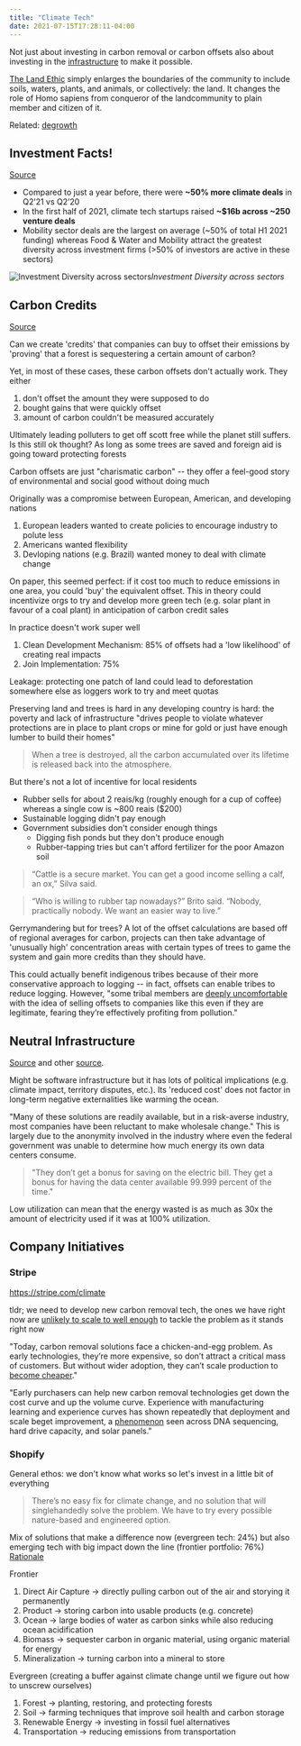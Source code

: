 ```yaml
---
title: "Climate Tech"
date: 2021-07-15T17:28:11-04:00
---
```


Not just about investing in carbon removal or carbon offsets also about investing in the [infrastructure](/thoughts/infrastructure) to make it possible. 

[The Land Ethic](https://www.cooperative-individualism.org/leopold-aldo_land-ethic-1949.pdf) simply enlarges the boundaries of the community to include soils, waters, plants, and animals, or collectively: the land. It changes the role of Homo sapiens from conqueror of the landcommunity to plain member and citizen of it.

Related: [degrowth](thoughts/degrowth.md)

## Investment Facts!
[Source](https://climatetechvc.substack.com/p/-climate-tech-16b-mid-year-investment)

* Compared to just a year before, there were **~50% more climate deals** in Q2’21 vs Q2’20
* In the first half of 2021, climate tech startups raised **~$16b across ~250 venture deals**
* Mobility sector deals are the largest on average (~50% of total H1 2021 funding) whereas Food & Water and Mobility attract the greatest diversity across investment firms (>50% of investors are active in these sectors)

![Investment Diversity across sectors](https://cdn.substack.com/image/fetch/w_1456,c_limit,f_auto,q_auto:good,fl_progressive:steep/https%3A%2F%2Fbucketeer-e05bbc84-baa3-437e-9518-adb32be77984.s3.amazonaws.com%2Fpublic%2Fimages%2Fff4c664b-816c-45ef-9e5d-720d1b279c2f_861x475.png)*Investment Diversity across sectors*

## Carbon Credits
[Source](https://features.propublica.org/brazil-carbon-offsets/inconvenient-truth-carbon-credits-dont-work-deforestation-redd-acre-cambodia)

Can we create 'credits' that companies can buy to offset their emissions by 'proving' that a forest is sequestering a certain amount of carbon?

Yet, in most of these cases, these carbon offsets don't actually work. They either
1. don't offset the amount they were supposed to do
2. bought gains that were quickly offset
3. amount of carbon couldn't be measured accurately

Ultimately leading polluters to get off scott free while the planet still suffers. Is this still ok thought? As long as some trees are saved and foreign aid is going toward protecting forests

Carbon offsets are just "charismatic carbon" -- they offer a feel-good story of environmental and social good without doing much

Originally was a compromise between European, American, and developing nations
1. European leaders wanted to create policies to encourage industry to polute less
2. Americans wanted flexibility
3. Devloping nations (e.g. Brazil) wanted money to deal with climate change

On paper, this seemed perfect: if it cost too much to reduce emissions in one area, you could 'buy' the equivalent offset. This in theory could incentivize orgs to try and develop more green tech (e.g. solar plant in favour of a coal plant) in anticipation of carbon credit sales

In practice doesn't work super well
1. Clean Development Mechanism: 85% of offsets had a 'low likelihood' of creating real impacts
2. Join Implementation: 75%

Leakage: protecting one patch of land could lead to deforestation somewhere else as loggers work to try and meet quotas

Preserving land and trees is hard in any developing country is hard: the poverty and lack of infrastructure "drives people to violate whatever protections are in place to plant crops or mine for gold or just have enough lumber to build their homes"

> When a tree is destroyed, all the carbon accumulated over its lifetime is released back into the atmosphere.

But there's not a lot of incentive for local residents
- Rubber sells for about 2 reais/kg (roughly enough for a cup of coffee) whereas a single cow is ~800 reais ($200)
- Sustainable logging didn't pay enough
- Government subsidies don't consider enough things
	- Digging fish ponds but they don't produce enough
	- Rubber-tapping tries but can't afford fertilizer for the poor Amazon soil

> “Cattle is a secure market. You can get a good income selling a calf, an ox,” Silva said.

> “Who is willing to rubber tap nowadays?” Brito said. “Nobody, practically nobody. We want an easier way to live.”

Gerrymandering but for trees? A lot of the offset calculations are based off of regional averages for carbon, projects can then take advantage of 'unusually high' concentration areas with certain types of trees to game the system and gain more credits than they should have.

This could actually benefit indigenous tribes because of their more conservative approach to logging -- in fact, offsets can enable tribes to reduce logging. However, "some tribal members are [deeply uncomfortable](https://www.newyorker.com/news/dispatch/how-carbon-trading-became-a-way-of-life-for-californias-yurok-tribe) with the idea of selling offsets to companies like this even if they are legitimate, fearing they’re effectively profiting from pollution."

## Neutral Infrastructure
[Source](https://www.datacenterknowledge.com/microsoft/microsoft-finds-underwater-data-centers-practical) and other [source](https://www.nytimes.com/2012/09/23/technology/data-centers-waste-vast-amounts-of-energy-belying-industry-image.html).

Might be software infrastructure but it has lots of political implications (e.g. climate impact, territory disputes, etc.). Its 'reduced cost' does not factor in long-term negative externalities like warming the ocean.

"Many of these solutions are readily available, but in a risk-averse industry, most companies have been reluctant to make wholesale change." This is largely due to the anonymity involved in the industry where even the federal government was unable to determine how much energy its own data centers consume.

> "They don’t get a bonus for saving on the electric bill. They get a bonus for having the data center available 99.999 percent of the time."

Low utilization can mean that the energy wasted is as much as 30x the amount of electricity used if it was at 100% utilization.

## Company Initiatives
### Stripe
https://stripe.com/climate

tldr; we need to develop new carbon removal tech, the ones we have right now are [unlikely to scale to well enough](https://iopscience.iop.org/article/10.1088/1748-9326/aabf9f) to tackle the problem as it stands right now

"Today, carbon removal solutions face a chicken-and-egg problem. As early technologies, they’re more expensive, so don’t attract a critical mass of customers. But without wider adoption, they can’t scale production to [become cheaper](https://en.wikipedia.org/wiki/Experience_curve_effects)."

"Early purchasers can help new carbon removal technologies get down the cost curve and up the volume curve. Experience with manufacturing learning and experience curves has shown repeatedly that deployment and scale beget improvement, a [phenomenon](https://journals.plos.org/plosone/article?id=10.1371/journal.pone.0052669) seen across DNA sequencing, hard drive capacity, and solar panels."

### Shopify
General ethos: we don't know what works so let's invest in a little bit of everything

> There’s no easy fix for climate change, and no solution that will singlehandedly solve the problem. We have to try every possible nature-based and engineered option.

Mix of solutions that make a difference now (evergreen tech: 24%) but also emerging tech with big impact down the line (frontier portfolio: 76%) [Rationale](https://cdn.shopify.com/static/sustainability/How-to-Kick-Start-the-Carbon-Removal-Market_Shopifys-Playbook.pdf)

Frontier
1. Direct Air Capture -> directly pulling carbon out of the air and storying it permanently
2. Product -> storing carbon into usable products (e.g. concrete)
3. Ocean -> large bodies of water as carbon sinks while also reducing ocean acidification
4. Biomass -> sequester carbon in organic material, using organic material for energy
5. Mineralization -> turning carbon into a mineral to store

Evergreen (creating a buffer against climate change until we figure out how to unscrew ourselves)
1. Forest -> planting, restoring, and protecting forests
2. Soil -> farming techniques that improve soil health and carbon storage
3. Renewable Energy -> investing in fossil fuel alternatives
4. Transportation -> reducing emissions from transportation